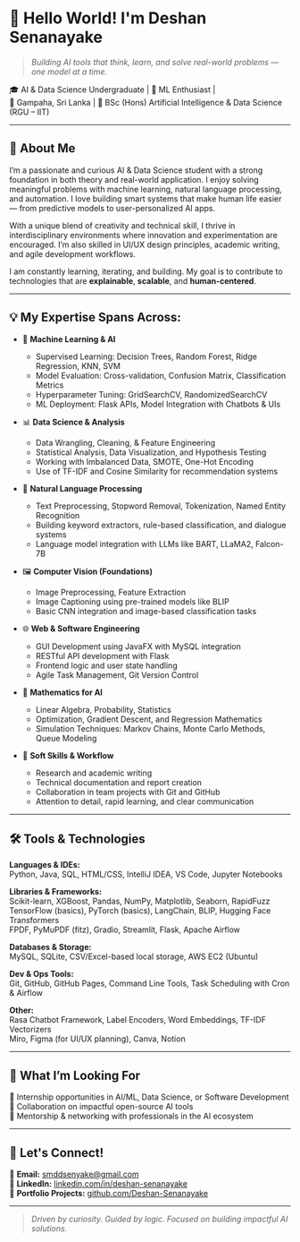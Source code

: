 # 👋 Hello World! I'm Deshan Senanayake

> *Building AI tools that think, learn, and solve real-world problems — one model at a time.*

🎓 AI & Data Science Undergraduate | 🤖 ML Enthusiast |  
📍 Gampaha, Sri Lanka | 💼 BSc (Hons) Artificial Intelligence & Data Science (RGU – IIT)

---

## 🧠 About Me

I’m a passionate and curious AI & Data Science student with a strong foundation in both theory and real-world application. I enjoy solving meaningful problems with machine learning, natural language processing, and automation. I love building smart systems that make human life easier — from predictive models to user-personalized AI apps.

With a unique blend of creativity and technical skill, I thrive in interdisciplinary environments where innovation and experimentation are encouraged. I’m also skilled in UI/UX design principles, academic writing, and agile development workflows.

I am constantly learning, iterating, and building. My goal is to contribute to technologies that are **explainable**, **scalable**, and **human-centered**.

---

## 💡 My Expertise Spans Across:

- 🧠 **Machine Learning & AI**  
  - Supervised Learning: Decision Trees, Random Forest, Ridge Regression, KNN, SVM  
  - Model Evaluation: Cross-validation, Confusion Matrix, Classification Metrics  
  - Hyperparameter Tuning: GridSearchCV, RandomizedSearchCV  
  - ML Deployment: Flask APIs, Model Integration with Chatbots & UIs  

- 📊 **Data Science & Analysis**  
  - Data Wrangling, Cleaning, & Feature Engineering  
  - Statistical Analysis, Data Visualization, and Hypothesis Testing  
  - Working with Imbalanced Data, SMOTE, One-Hot Encoding  
  - Use of TF-IDF and Cosine Similarity for recommendation systems  

- 🤖 **Natural Language Processing**  
  - Text Preprocessing, Stopword Removal, Tokenization, Named Entity Recognition  
  - Building keyword extractors, rule-based classification, and dialogue systems  
  - Language model integration with LLMs like BART, LLaMA2, Falcon-7B  

- 🖼️ **Computer Vision (Foundations)**  
  - Image Preprocessing, Feature Extraction  
  - Image Captioning using pre-trained models like BLIP  
  - Basic CNN integration and image-based classification tasks  

- 🌐 **Web & Software Engineering**  
  - GUI Development using JavaFX with MySQL integration  
  - RESTful API development with Flask  
  - Frontend logic and user state handling  
  - Agile Task Management, Git Version Control  

- 🧪 **Mathematics for AI**  
  - Linear Algebra, Probability, Statistics  
  - Optimization, Gradient Descent, and Regression Mathematics  
  - Simulation Techniques: Markov Chains, Monte Carlo Methods, Queue Modeling  

- 🧠 **Soft Skills & Workflow**  
  - Research and academic writing  
  - Technical documentation and report creation  
  - Collaboration in team projects with Git and GitHub  
  - Attention to detail, rapid learning, and clear communication

---

## 🛠️ Tools & Technologies

**Languages & IDEs:**  
Python, Java, SQL, HTML/CSS, IntelliJ IDEA, VS Code, Jupyter Notebooks  

**Libraries & Frameworks:**  
Scikit-learn, XGBoost, Pandas, NumPy, Matplotlib, Seaborn, RapidFuzz  
TensorFlow (basics), PyTorch (basics), LangChain, BLIP, Hugging Face Transformers  
FPDF, PyMuPDF (fitz), Gradio, Streamlit, Flask, Apache Airflow  

**Databases & Storage:**  
MySQL, SQLite, CSV/Excel-based local storage, AWS EC2 (Ubuntu)  

**Dev & Ops Tools:**  
Git, GitHub, GitHub Pages, Command Line Tools, Task Scheduling with Cron & Airflow  

**Other:**  
Rasa Chatbot Framework, Label Encoders, Word Embeddings, TF-IDF Vectorizers  
Miro, Figma (for UI/UX planning), Canva, Notion  

---

## 🎯 What I’m Looking For

📌 Internship opportunities in AI/ML, Data Science, or Software Development  
📌 Collaboration on impactful open-source AI tools  
📌 Mentorship & networking with professionals in the AI ecosystem

---

## 💬 Let's Connect!

📧 **Email:** smddsenyake@gmail.com  
🔗 **LinkedIn:** [linkedin.com/in/deshan-senanayake]((https://www.linkedin.com/in/deshan-senanayake-7a0695292/))  
📁 **Portfolio Projects:** [github.com/Deshan-Senanayake](https://github.com/Deshan-Senanayake)

---

> *Driven by curiosity. Guided by logic. Focused on building impactful AI solutions.*
